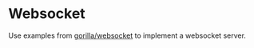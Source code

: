 # Websocket

Use examples from [gorilla/websocket](https://github.com/gorilla/websocket) to implement a websocket server.
